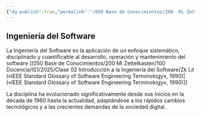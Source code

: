 ```yaml
---
{"dg-publish":true,"permalink":"/050 Base de Conocimientos/200  Mi Zettelkasten/100 Docencia/IS1/2025/Clase 02 Introducción a la Ingeniería del Software/Zk Ingeniería del Software/","tags":["ingenieríaDelSoftware"]}
---
```


## Ingeniería del Software
La Ingeniería del Software es la aplicación de un enfoque sistemático, disciplinado y cuantificable al desarrollo, operación y mantenimiento del software [[050 Base de Conocimientos/200  Mi Zettelkasten/100 Docencia/IS1/2025/Clase 02 Introducción a la Ingeniería del Software/Zk Lit («IEEE Standard Glossary of Software Engineering Terminology», 1990)\|(«IEEE Standard Glossary of Software Engineering Terminology», 1990)]]

La disciplina ha evolucionado significativamente desde sus inicios en la década de 1960 hasta la actualidad, adaptándose a los rápidos cambios tecnológicos y a las crecientes demandas de la sociedad digital.

